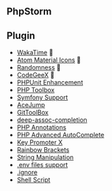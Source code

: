 ## PhpStorm

## Plugin
- [WakaTime](https://plugins.jetbrains.com/plugin/7425-wakatime) 🚧
- [Atom Material Icons](https://plugins.jetbrains.com/plugin/10044-atom-material-icons) 🚧
- [Randomness](https://plugins.jetbrains.com/plugin/9836-randomness) 🚧
- [CodeGeeX](https://plugins.jetbrains.com/plugin/20587-codegeex) 🚧
- [PHPUnit Enhancement](https://plugins.jetbrains.com/plugin/9674-phpunit-enhancement)
- [PHP Toolbox](https://plugins.jetbrains.com/plugin/8133-php-toolbox)
- [Symfony Support](https://plugins.jetbrains.com/plugin/7219-symfony-support)
- [AceJump](https://plugins.jetbrains.com/plugin/7086-acejump)
- [GitToolBox](https://plugins.jetbrains.com/plugin/7499-gittoolbox)
- [deep-assoc-completion](https://plugins.jetbrains.com/plugin/9927-deep-assoc-completion)
- [PHP Annotations](https://plugins.jetbrains.com/plugin/7320-php-annotations)
- [PHP Advanced AutoComplete](https://plugins.jetbrains.com/plugin/7276-php-advanced-autocomplete)
- [Key Promoter X](https://plugins.jetbrains.com/plugin/9792-key-promoter-x)
- [Rainbow Brackets](https://plugins.jetbrains.com/plugin/10080-rainbow-brackets)
- [String Manipulation](https://plugins.jetbrains.com/plugin/2162-string-manipulation)
- [.env files support](https://plugins.jetbrains.com/plugin/9525--env-files-support)
- [.ignore](https://plugins.jetbrains.com/plugin/7495--ignore)
- [Shell Script](https://plugins.jetbrains.com/plugin/13122-shell-script)  

